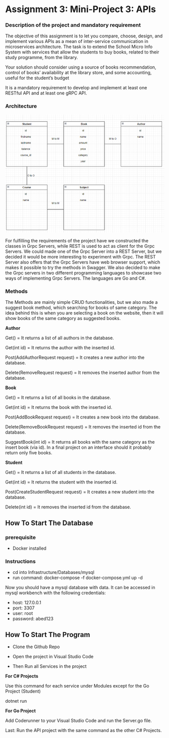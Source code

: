 # Assignment 3: Mini-Project 3: APIs

### Description of the project and mandatory requirement

The objective of this assignment is to let you compare, choose, design, and implement
various APIs as a mean of inter-service communication in microservices architecture.
The task is to extend the School Micro Info System with services that allow the students to
buy books, related to their study programme, from the library.

Your solution should consider using a source of books recommendation, control of books’
availability at the library store, and some accounting, useful for the student’s budget

It is a mandatory requirement to develop and implement at least one RESTful API
and at least one gRPC API.


### Architecture

![](https://github.com/Benjo6/Library-Management-System/blob/master/Images/ER-Diagram.png) 

For fulfilling the requirements of the project have we constructed the classes in Grpc Servers, while REST is used to act as client for the Grpc Servers. We could made one of the Grpc Server into a REST Server, but we decided it would be more interesting to experiment with Grpc. The REST Server also offers that the Grpc Servers have web browser support, which makes it possible to try the methods in Swagger. We also decided to make the Grpc servers in two different programming languages to showcase two ways of implementing Grpc Servers. The languages are Go and C#.

### Methods

The Methods are mainly simple CRUD functionalities, but we also made a suggest book method, which searching for books of same category. The idea behind this is when you are selecting a book on the website, then it will show books of the same category as suggested books.

**Author**

Get() = It returns a list of all authors in the database.

Get(int id) = It returns the author with the inserted id. 

Post(AddAuthorRequest request) = It creates a new author into the database.

Delete(RemoveRequest request) = It removes the inserted author from the database.

**Book**

Get() = It returns a list of all books in the database.

Get(int id) = It returns the book with the inserted id. 

Post(AddBookRequest request) = It creates a new book into the database.

Delete(RemoveBookRequest request) = It removes the inserted id from the database.

SuggestBook(int id) = It returns all books with the same category as the insert book (via id). In a final project on an interface should it probably return only five books.

**Student**

Get() = It returns a list of all students in the database.

Get(int id) = It returns the student with the inserted id. 
 
Post(CreateStudentRequest request) = It creates a new student into the database.

Delete(int id) = It removes the inserted id from the database.

## How To Start The Database

### prerequisite
* Docker installed

### Instructions

* cd into Infrastructure/Databases/mysql
* run command: docker-compose -f docker-compose.yml up -d

Now you should have a mysql database with data. It can be accessed in mysql workbench with the following credentials:

* host: 127.0.0.1
* port: 3307
* user: root
* password: abed123

## How To Start The Program

- Clone the Github Repo

- Open the project in Visual Studio Code

- Then Run all Services in the project

**For C# Projects**

Use this command for each service under Modules except for the Go Project (Student)

dotnet run

**For Go Project**

Add Coderunner to your Visual Studio Code and run the Server.go file.

Last: Run the API project with the same command as the other C# Projects.
